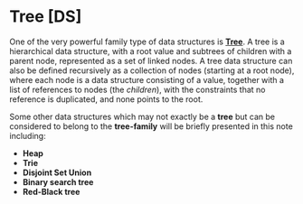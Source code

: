 # Tree \[DS\]

One of the very powerful family type of data structures is [**Tree**](https://en.wikipedia.org/wiki/Tree_%28data_structure%29). A tree is a hierarchical data structure, with a root value and subtrees of children with a parent node, represented as a set of linked nodes. A tree data structure can also be defined recursively as a collection of nodes \(starting at a root node\), where each node is a data structure consisting of a value, together with a list of references to nodes \(the _children_\), with the constraints that no reference is duplicated, and none points to the root.

Some other data structures which may not exactly be a **tree** but can be considered to belong to the **tree-family** will be briefly presented in this note including:

* **Heap**
* **Trie**
* **Disjoint Set Union**
* **Binary search tree**
* **Red-Black tree**
